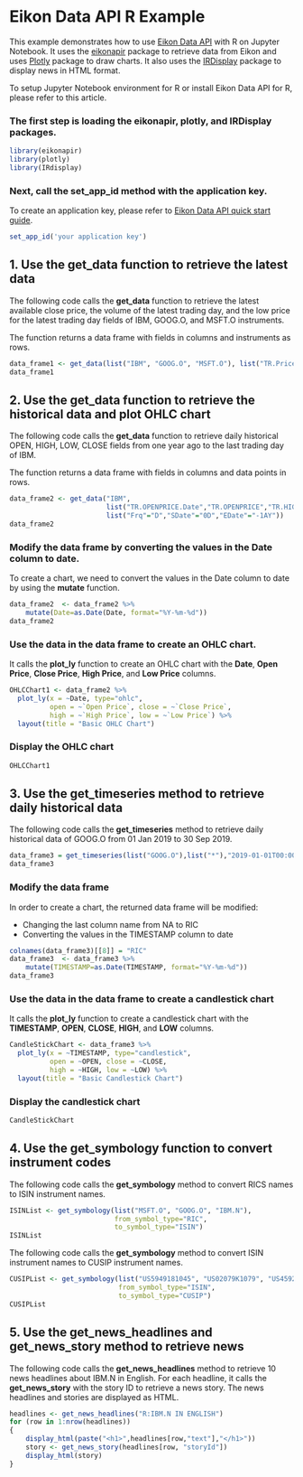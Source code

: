
# Eikon Data API R Example

This example demonstrates how to use [Eikon Data API](https://developers.refinitiv.com/eikon-apis/eikon-data-api) with R on Jupyter Notebook. It uses the [eikonapir](https://github.com/ahmedmohamedali/eikonapir) package to retrieve data from Eikon and uses [Plotly](https://plot.ly/r/getting-started/) package to draw charts. It also uses the [IRDisplay](https://www.rdocumentation.org/packages/IRdisplay) package to display news in HTML format.

To setup Jupyter Notebook environment for R or install Eikon Data API for R, please refer to this article.

### The first step is loading the **eikonapir**, **plotly**, and **IRDisplay** packages.


```R
library(eikonapir)
library(plotly)
library(IRdisplay)
```

### Next, call the **set_app_id** method with the application key. 

To create an application key, please refer to [Eikon Data API quick start guide](https://developers.refinitiv.com/eikon-apis/eikon-data-apis/quick-start).


```R
set_app_id('your application key')
```

## 1. Use the **get_data** function to retrieve the latest data

The following code calls the **get_data** function to retrieve the latest available close price, the volume of the latest trading day, and the low price for the latest trading day fields of IBM, GOOG.O, and MSFT.O instruments.

The function returns a data frame with fields in columns and instruments as rows.


```R
data_frame1 <- get_data(list("IBM", "GOOG.O", "MSFT.O"), list("TR.PriceClose", "TR.Volume", "TR.PriceLow"))
data_frame1
```

## 2. Use the **get_data** function to retrieve the historical data and plot OHLC chart

The following code calls the **get_data** function to retrieve daily historical OPEN, HIGH, LOW, CLOSE fields from one year ago to the last trading day of IBM. 

The function returns a data frame with fields in columns and data points in rows.


```R
data_frame2 <- get_data("IBM", 
                        list("TR.OPENPRICE.Date","TR.OPENPRICE","TR.HIGHPRICE","TR.LOWPRICE","TR.CLOSEPRICE"),
                        list("Frq"="D","SDate"="0D","EDate"="-1AY"))
data_frame2
```

### Modify the data frame by converting the values in the Date column to date. 

To create a chart, we need to convert the values in the Date column to date by using the **mutate** function.



```R
data_frame2  <- data_frame2 %>%
    mutate(Date=as.Date(Date, format="%Y-%m-%d"))
data_frame2
```

### Use the data in the data frame to create an OHLC chart.

It calls the **plot_ly** function to create an OHLC chart with the **Date**, **Open Price**, **Close Price**, **High Price**, and **Low Price** columns.


```R
OHLCChart1 <- data_frame2 %>%
  plot_ly(x = ~Date, type="ohlc",
          open = ~`Open Price`, close = ~`Close Price`,
          high = ~`High Price`, low = ~`Low Price`) %>%
  layout(title = "Basic OHLC Chart")
```

### Display the OHLC chart


```R
OHLCChart1
```

## 3. Use the **get_timeseries** method to retrieve daily historical data

The following code calls the **get_timeseries** method to retrieve daily historical data of GOOG.O from 01 Jan 2019 to 30 Sep 2019.


```R
data_frame3 = get_timeseries(list("GOOG.O"),list("*"),"2019-01-01T00:00:00","2019-09-30T00:00:00","daily")
data_frame3
```

### Modify the data frame

In order to create a chart, the returned data frame will be modified:
- Changing the last column name from NA to RIC
- Converting the values in the TIMESTAMP column to date


```R
colnames(data_frame3)[[8]] = "RIC"
data_frame3  <- data_frame3 %>%
    mutate(TIMESTAMP=as.Date(TIMESTAMP, format="%Y-%m-%d"))
data_frame3
```

### Use the data in the data frame to create a candlestick chart

It calls the **plot_ly** function to create a candlestick chart with the **TIMESTAMP**, **OPEN**, **CLOSE**, **HIGH**, and **LOW** columns.


```R
CandleStickChart <- data_frame3 %>%
  plot_ly(x = ~TIMESTAMP, type="candlestick",
          open = ~OPEN, close = ~CLOSE,
          high = ~HIGH, low = ~LOW) %>%
  layout(title = "Basic Candlestick Chart")
```

### Display the candlestick chart


```R
CandleStickChart
```

## 4. Use the get_symbology function to convert instrument codes

The following code calls the **get_symbology** method to convert RICS names to ISIN instrument names.


```R
ISINList <- get_symbology(list("MSFT.O", "GOOG.O", "IBM.N"),
                          from_symbol_type="RIC", 
                          to_symbol_type="ISIN")
ISINList
```

The following code calls the **get_symbology** method to convert ISIN instrument names to CUSIP instrument names.


```R
CUSIPList <- get_symbology(list("US5949181045", "US02079K1079", "US4592001014"), 
                           from_symbol_type="ISIN", 
                           to_symbol_type="CUSIP")
CUSIPList
```

## 5. Use the get_news_headlines and get_news_story method to retrieve news

The following code calls the **get_news_headlines** method to retrieve 10 news headlines about IBM.N in English. For each headline, it calls the **get_news_story** with the story ID to retrieve a news story. The news headlines and stories are displayed as HTML.



```R
headlines <- get_news_headlines("R:IBM.N IN ENGLISH")
for (row in 1:nrow(headlines)) 
{   
    display_html(paste("<h1>",headlines[row,"text"],"</h1>"))
    story <- get_news_story(headlines[row, "storyId"])
    display_html(story)
}

```


```R

```
